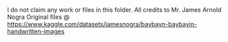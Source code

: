I do not claim any work or files in this folder. All credits to Mr. James Arnold Nogra Original files @ https://www.kaggle.com/datasets/jamesnogra/baybayn-baybayin-handwritten-images

